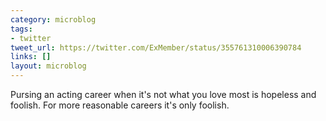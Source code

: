 ```yaml
---
category: microblog
tags:
- twitter
tweet_url: https://twitter.com/ExMember/status/355761310006390784
links: []
layout: microblog
---
```

Pursing an acting career when it's not what you love most is hopeless and foolish. For more reasonable careers it's only foolish.
